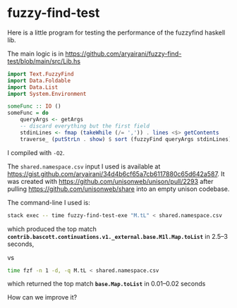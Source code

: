 # fuzzy-find-test

Here is a little program for testing the performance of the fuzzyfind haskell lib.

The main logic is in https://github.com/aryairani/fuzzy-find-test/blob/main/src/Lib.hs

```haskell
import Text.FuzzyFind
import Data.Foldable
import Data.List
import System.Environment

someFunc :: IO ()
someFunc = do
    queryArgs <- getArgs
    -- discard everything but the first field
    stdinLines <- fmap (takeWhile (/= ',')) . lines <$> getContents
    traverse_ (putStrLn . show) $ sort (fuzzyFind queryArgs stdinLines)
```

I compiled with `-O2`.

The `shared.namespace.csv` input I used is available at https://gist.github.com/aryairani/34d4b6cf65a7cb6117880c65d642a587. It was created with https://github.com/unisonweb/unison/pull/2293 after pulling https://github.com/unisonweb/share into an empty unison codebase.

The command-line I used is: 
```bash
stack exec -- time fuzzy-find-test-exe "M.tL" < shared.namespace.csv
```
which produced the top match **`contrib.bascott.continuations.v1._external.base.M1l.Map.toList`** in 2.5–3 seconds, 

vs

```bash
time fzf -n 1 -d, -q M.tL < shared.namespace.csv
```
which returned the top match **`base.Map.toList`** in 0.01–0.02 seconds

How can we improve it?
